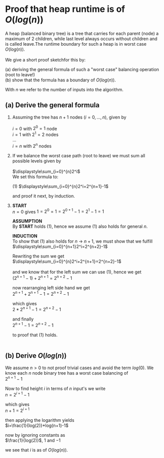 # Proof that heap runtime is of $`O(log(n))`$ <br>

A heap (balanced binary tree) is a tree that carries for each parent (node) a maximum of  $`2`$ children, while last level always occurs without children and is called leave.The runtime boundary for such a heap is in worst case $`O(log(n))`$.<br><br>
We give a short proof sketchfor this by:

(a) deriving the general formula of such a "worst case" balancing operation (root to leave!)  
(b) show that the formula has a boundary of $`O(log(n))`$.<br>

With $`n`$ we refer to the number of inputs into the algorithm.

## (a) Derive the general formula
1. Assuming the tree has $`n+1`$ nodes ($`i=0,...,n`$), given by <br><br>
   $`i=0`$ with $`2^{0}=1`$ node <br>
   $`i=1`$ with $`2^{1}=2`$ nodes <br>
   $`...`$ <br>
   $`i=n`$ with $`2^{n}`$ nodes <br>
   
2. If we balance the worst case path (root to leave) we must sum all possible levels given by<br><br>
   $`\displaystyle\sum_{i=0}^{n}2^i`$<br> 
   We set this formula to:<br>
   
   (1) $`\displaystyle\sum_{i=0}^{n}2^i=2^{n+1}-1`$

   and proof it next, by induction.
   
3. **START**<br> 
    $`n=0`$ gives $`1=2^{0}=1=2^{0+1}-1=2^{1}-1=1`$

   **ASSUMPTION**<br>
   By **START** holds (1), hence we assume (1) also holds for general $`n`$.
   
   **INDUCTION**<br>
   To show that (1) also holds for $`n`$ $`\rightarrow`$ $`n+1`$, we must show that we fulfill<br>
   $`\displaystyle\sum_{i=0}^{n+1}2^i=2^{n+2}-1`$<br>
   
   Rewriting the sum we get<br>
   $`\displaystyle\sum_{i=0}^{n}2^i+2^{n+1}=2^{n+2}-1`$<br><br>
   and we know that for the left sum we can use (1), hence we get<br>
   $`(2^{n+1}-1)+2^{n+1}=2^{n+2}-1`$<br>
   
   now rearranging left side hand we get<br>
   $`2^{n+1}+2^{n+1}-1=2^{n+2}-1`$<br>
   
   which gives<br>
   $`2*2^{n+1}-1=2^{n+2}-1`$<br>
   
   and finally<br>
   $`2^{n+1}-1=2^{n+2}-1`$<br>
   
   to proof that (1) holds.<br><br>

##  (b) Derive $`O(log(n))`$ 
We assume  $`n>0`$ to not proof trivial cases and avoid the term   $`log(0)`$. We know each $`n`$ node binary tree has a worst case balancing of<br>
   $`2^{n+1}-1`$<br>
   
Now to find height $`i`$ in terms of $`n`$ input's we write<br>
   $`n=2^{i+1}-1`$<br>
   
which gives<br>
   $`n+1=2^{i+1}`$<br>
   
then applying the logarithm yields<br>
   $`i=\frac{1}{log(2)}*log(n+1)-1`$<br>

now by ignoring constants as<br>
   $`\frac{1}{log(2)}`$, $`1`$ and $`-1`$<br>

we see that $`i`$ is as of $`O(log(n))`$. 
